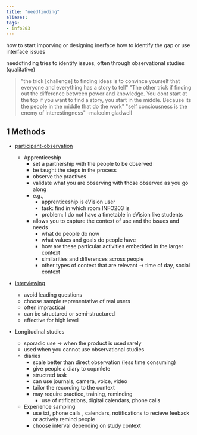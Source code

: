 ```yaml
---
title: "needfinding"
aliases: 
tags: 
- info203
---
```


how to start imporving or designing inerface
how to identify the gap or use interface issues

needdfinding tries to identify issues, often through observational studies (qualitative)

> "the trick [challenge] to finding ideas is to convince yourself that everyone and everything has a story to tell"
> "The other trick if finding out the difference between power and knowledge. You dont start at the top if you want to find a story, you start in the middle. Because its the people in the middle that do the work"
> "self conciousness is the enemy of interestingness"
> -malcolm gladwell

## 1 Methods
- [participant-observation](notes/participant-observation.md)
	- Apprenticeship
		- set a partnership with the people to be observed
		- be taught the steps in the process
		- observe the practives
		- validate what you are observing with those observed as you go along
		- e.g.,
			- apprenticeship is eVision user 
			- task: find in which room INFO203 is
			- problem: I do not have a timetable in eVision like students
		- allows you to capture the context of use and the issues and needs
			- what do people do now
			- what values and goals do people have
			- how are these particular activities embedded in the larger context
			- similarities and differences across people
			- other types of context that are relevant -> time of day, social context
		
- [interviewing](notes/interviewing.md)
	- avoid leading questions
	- choose sample representative of real users
	- often impractical
	- can be structured or semi-structured
	- effective for high level

- Longitudinal studies
	- sporadic use -> when the product is used rarely
	- used when you cannot use observational studies
	- diaries
		- scale better than direct observation (less time consuming)
		- give people a diary to copmlete
		- structred task
		- can use journals, camera, voice, video
		- tailor the recording to the context
		- may require practice, training, reminding
			- use of ntifications, digital calendars, phone calls
	- Experience sampling
		- use txt, phone calls , calendars, notifications to recieve feeback or actively remind people
		- choose interval depending on study context

 